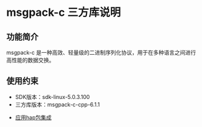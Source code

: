 # msgpack-c 三方库说明
## 功能简介
msgpack-c 是一种高效、轻量级的二进制序列化协议，用于在多种语言之间进行高性能的数据交换。
## 使用约束
- SDK版本：sdk-linux-5.0.3.100
- 三方库版本：msgpack-c-cpp-6.1.1

+ [应用hap包集成](docs/hap_integrate.md)
